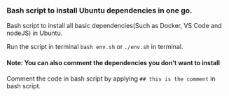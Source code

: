 ### Bash script to install Ubuntu dependencies in one go.
Bash script to install all basic dependencies(Such as Docker, VS Code and nodeJS) in Ubuntu.

Run the script in terminal 
```bash env.sh```
 or
```./env.sh``` in terminal.

#### Note: You can also comment the dependencies you don't want to install
Comment the code in bash script by applying ```## this is the comment``` in bash script.
